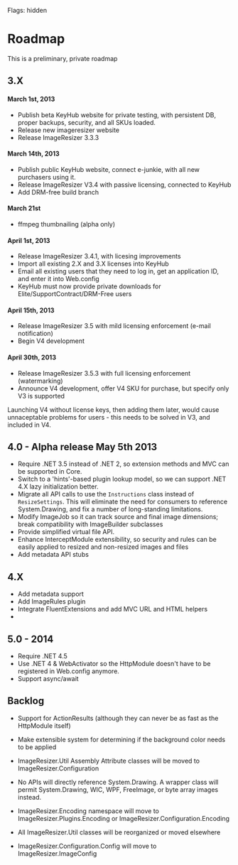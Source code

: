 Flags: hidden

# Roadmap

This is a preliminary, private roadmap

## 3.X

#### March 1st, 2013

* Publish beta KeyHub website for private testing, with persistent DB, proper backups, security, and all SKUs loaded.
* Release new imageresizer website
* Release ImageResizer 3.3.3

#### March 14th, 2013

* Publish public KeyHub website, connect e-junkie, with all new purchasers using it.
* Release ImageResizer V3.4 with passive licensing, connected to KeyHub
* Add DRM-free build branch

#### March 21st

* ffmpeg thumbnailing (alpha only) 

#### April 1st, 2013

* Release ImageResizer 3.4.1, with licesing improvements
* Import all existing 2.X and 3.X licenses into KeyHub
* Email all existing users that they need to log in, get an application ID, and enter it into Web.config
* KeyHub must now provide private downloads for Elite/SupportContract/DRM-Free users

#### April 15th, 2013 

* Release ImageResizer 3.5 with mild licensing enforcement (e-mail notification)
* Begin V4 development

#### April 30th, 2013

* Release ImageResizer 3.5.3 with full licensing enforcement (watermarking)
* Announce V4 development, offer V4 SKU for purchase, but specify only V3 is supported 

Launching V4 without license keys, then adding them later, would cause unnaceptable problems for users - this needs to be solved in V3, and included in V4.

## 4.0 - Alpha release May 5th 2013

* Require .NET 3.5 instead of .NET 2, so extension methods and MVC can be supported in Core.
* Switch to a 'hints'-based plugin lookup model, so we can support .NET 4.X lazy initialization better.
* Migrate all API calls to use the `Instructions` class instead of `ResizeSettings`. This will eliminate the need for consumers to reference System.Drawing, and fix a number of long-standing limitations.
* Modify ImageJob so it can track source and final image dimensions; break compatibility with ImageBuilder subclasses
* Provide simplified virtual file API.
* Enhance InterceptModule extensibility, so security and rules can be easily applied to resized and non-resized images and files
* Add metadata API stubs

## 4.X

* Add metadata support
* Add ImageRules plugin
* Integrate FluentExtensions and add MVC URL and HTML helpers
* 

## 5.0  - 2014

* Require .NET 4.5
* Use .NET 4 & WebActivator so the HttpModule doesn't have to be registered in Web.config anymore.
* Support async/await




## Backlog

* Support for ActionResults (although they can never be as fast as the HttpModule itself)
* Make extensible system for determining if the background color needs to be applied

* ImageResizer.Util Assembly Attribute classes will be moved to ImageResizer.Configuration

* No APIs will directly reference System.Drawing. A wrapper class will permit System.Drawing, WIC, WPF, FreeImage, or byte array images instead.
* ImageResizer.Encoding namespace will move to ImageResizer.Plugins.Encoding or ImageResizer.Configuration.Encoding
* All ImageResizer.Util classes will be reorganized or moved elsewhere
* ImageResizer.Configuration.Config will move to ImageResizer.ImageConfig
